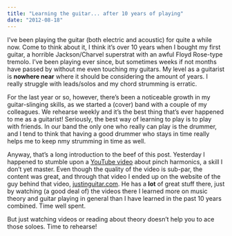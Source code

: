 ```yaml
---
title: "Learning the guitar... after 10 years of playing"
date: "2012-08-18"
---
```


I’ve been playing the guitar (both electric and acoustic) for quite a while now. Come to think about it, I think it’s over 10 years when I bought my first guitar, a horrible Jackson/Charvel superstrat with an awful Floyd Rose-type tremolo. I’ve been playing ever since, but sometimes weeks if not months have passed by without me even touching my guitars. My level as a guitarist is **nowhere near** where it should be considering the amount of years. I really struggle with leads/solos and my chord strumming is erratic.

For the last year or so, however, there’s been a noticeable growth in my guitar-slinging skills, as we started a (cover) band with a couple of my colleagues. We rehearse weekly and it’s the best thing that’s ever happened to me as a guitarist! Seriously, the best way of learning to play is to play with friends. In our band the only one who really can play is the drummer, and I tend to think that having a good drummer who stays in time really helps me to keep nmy strumming in time as well.

Anyway, that’s a long introduction to the beef of this post. Yesterday I happened to stumble upon a [YouTube video]("http://www.youtube.com/watch?v=5I5O8P-r5Rk") about pinch harmonics, a skill I don’t yet master. Even though the quality of the video is sub-par, the content was great, and through that video I ended up on the website of the guy behind that video, [justinguitar.com]("http://justinguitar.com/"). He has a **lot** of great stuff there, just by watching (a good deal of) the videos there I learned more on music theory and guitar playing in general than I have learned in the past 10 years combined. Time well spent.

But just watching videos or reading about theory doesn’t help you to ace those soloes. Time to rehearse!
